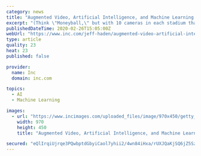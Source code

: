 ```yaml
---
category: news
title: "Augmented Video, Artificial Intelligence, and Machine Learning: How This Startup Lets Fans (and Teams) See Soccer in a Whole New Way"
excerpt: "(Think \"Moneyball,\" but with 10 cameras in each stadium that capture player locations 25 times per second and use machine learning and AI to glean insights from that torrent of data.) The same technology will create a new experience for fans, especially on digital and broadcast platforms, which aligns perfectly with the MLS audience. Soccer is ..."
publishedDateTime: 2020-02-26T15:05:00Z
webUrl: "https://www.inc.com/jeff-haden/augmented-video-artificial-intelligence-machine-learning-how-this-startup-lets-fans-and-teams-see-soccer-in-a-whole-new-way.html"
type: article
quality: 23
heat: 23
published: false

provider:
  name: Inc
  domain: inc.com

topics:
  - AI
  - Machine Learning

images:
  - url: "https://www.incimages.com/uploaded_files/image/970x450/getty_1054768608_200013632000928071_413422.jpg"
    width: 970
    height: 450
    title: "Augmented Video, Artificial Intelligence, and Machine Learning: How This Startup Lets Fans (and Teams) See Soccer in a Whole New Way"

secured: "eQlIrqiUjrqe3PQwbptdGbyiCaol7yhii2/4wn84iHxa/rUXJQaKjSQ6jZ5SzAhqkMNj2ixH1RSTV8Bep5QnZ44dxTIzolsCSTg0zyuaPtICf91wOaequyFeNGnoX8xOw4URLt0oZzz1av7y4MEOgcHqAAYivu1jJtlKxTkYfUm9AhYI4JhDdIUwovPEZ0yNIdnozql0FLqmbidl6/Fu/jhLTSETuL7SbQcYsitIk7jbYj1Tq7igdvMJ41JzE7SLOZH6wml3/0qJDo0KgJPa8D9jdHdVgLFUz18HtsD1bheqiyeVGEOGOzhaYNEWsTb5AU1eaymhbnDs4xYdEWbXWHRms4zEwoVEaiykbFehqTHfjfJK7RiKdCjxKVkf0YhthHDrNzxEXhkxevfo3EAlt+RRjmBBNoFAdMd4yhcvnr8AVWi/gcqaE4k5HOCr4O1VB5LwwlJKZOAJS9fok58vEH4Ne8Qu3pEGIZ/v4jAMS8Q=;UZAT7w0wFQxrSxqcHRuIBA=="
---
```


